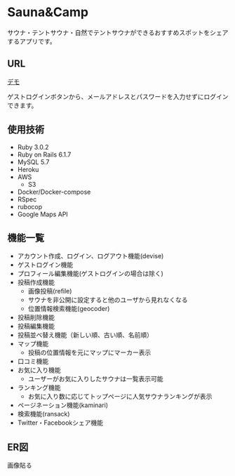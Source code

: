 # Sauna&Camp

サウナ・テントサウナ・自然でテントサウナができるおすすめスポットをシェアするアプリです。

## URL

[デモ](https://chatapp-reactts.web.app/)

ゲストログインボタンから、メールアドレスとパスワードを入力せずにログインできます。

## 使用技術

- Ruby 3.0.2
- Ruby on Rails 6.1.7
- MySQL 5.7
- Heroku
- AWS
    - S3
- Docker/Docker-compose
- RSpec
- rubocop
- Google Maps API


## 機能一覧

- アカウント作成、ログイン、ログアウト機能(devise)
- ゲストログイン機能
- プロフィール編集機能(ゲストログインの場合は除く)
- 投稿作成機能
    - 画像投稿(refile)
    - サウナを非公開に設定すると他のユーザから見れなくなる
    - 位置情報検索機能(geocoder)
- 投稿削除機能
- 投稿編集機能
- 投稿並べ替え機能（新しい順、古い順、名前順）
- マップ機能
    - 投稿の位置情報を元にマップにマーカー表示
- 口コミ機能
- お気に入り機能
    - ユーザーがお気に入りしたサウナは一覧表示可能
- ランキング機能
    - お気に入り数に応じてトップページに人気サウナランキングが表示
- ページネーション機能(kaminari)
- 検索機能(ransack)
- Twitter・Facebookシェア機能


## ER図

画像貼る


